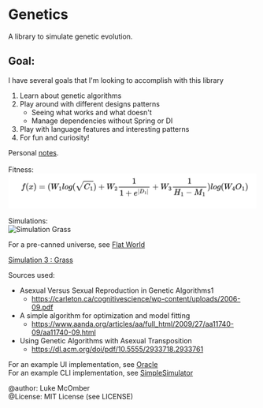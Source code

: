 # Genetics

A library to simulate genetic evolution.

## Goal:
I have several goals that I'm looking to accomplish with this library
1. Learn about genetic algorithms
2. Play around with different designs patterns
	- Seeing what works and what doesn't
	- Manage dependencies without Spring or DI
3. Play with language features and interesting patterns
3. For fun and curiosity!

Personal [notes](https://github.com/ADifferentLuke/Genetics/tree/main/notes). <br /><br />
Fitness:
![Basic Fitness Function](https://github.com/ADifferentLuke/Genetics/blob/main/misc/BasicFitnessFunction.png?raw=true)

Simulations: <br />
![Simulation Grass](https://github.com/ADifferentLuke/Genetics/blob/main/misc/Grass.gif?raw=true)

For a pre-canned universe, see [Flat World](https://github.com/ADifferentLuke/Genetics/blob/main/src/main/java/net/lukemcomber/genetics/universes/FlatFloraUniverse.java)

[Simulation 3 : Grass](https://github.com/ADifferentLuke/Genetics/blob/main/notes/simulation_3_800x400) <br/>


Sources used:
* Asexual Versus Sexual Reproduction in Genetic Algorithms1
  * https://carleton.ca/cognitivescience/wp-content/uploads/2006-09.pdf
* A simple algorithm for optimization and model fitting
  * https://www.aanda.org/articles/aa/full_html/2009/27/aa11740-09/aa11740-09.html
* Using Genetic Algorithms with Asexual Transposition
  * https://dl.acm.org/doi/pdf/10.5555/2933718.2933761

For an example UI implementation, see [Oracle](https://github.com/ADifferentLuke/Oracle)</br>
For an example CLI implementation, see [SimpleSimulator](https://github.com/ADifferentLuke/Genetics/blob/main/src/main/java/net/lukemcomber/genetics/utilities/SimpleSimulator.java) <br />

@author: Luke McOmber  
@License: MIT License (see LICENSE)


